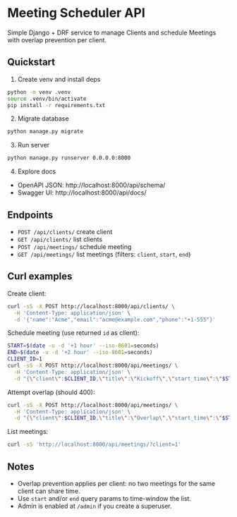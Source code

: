 # Meeting Scheduler API

Simple Django + DRF service to manage Clients and schedule Meetings with overlap prevention per client.

## Quickstart

1) Create venv and install deps

```bash
python -m venv .venv
source .venv/bin/activate
pip install -r requirements.txt
```

2) Migrate database

```bash
python manage.py migrate
```

3) Run server

```bash
python manage.py runserver 0.0.0.0:8000
```

4) Explore docs

- OpenAPI JSON: http://localhost:8000/api/schema/
- Swagger UI: http://localhost:8000/api/docs/

## Endpoints

- `POST /api/clients/` create client
- `GET /api/clients/` list clients
- `POST /api/meetings/` schedule meeting
- `GET /api/meetings/` list meetings (filters: `client`, `start`, `end`)

## Curl examples

Create client:

```bash
curl -sS -X POST http://localhost:8000/api/clients/ \
  -H 'Content-Type: application/json' \
  -d '{"name":"Acme","email":"acme@example.com","phone":"+1-555"}'
```

Schedule meeting (use returned `id` as client):

```bash
START=$(date -u -d '+1 hour' --iso-8601=seconds)
END=$(date -u -d '+2 hour' --iso-8601=seconds)
CLIENT_ID=1
curl -sS -X POST http://localhost:8000/api/meetings/ \
  -H 'Content-Type: application/json' \
  -d "{\"client\":$CLIENT_ID,\"title\":\"Kickoff\",\"start_time\":\"$START\",\"end_time\":\"$END\"}"
```

Attempt overlap (should 400):

```bash
curl -sS -X POST http://localhost:8000/api/meetings/ \
  -H 'Content-Type: application/json' \
  -d "{\"client\":$CLIENT_ID,\"title\":\"Overlap\",\"start_time\":\"$START\",\"end_time\":\"$END\"}"
```

List meetings:

```bash
curl -sS 'http://localhost:8000/api/meetings/?client=1'
```

## Notes

- Overlap prevention applies per client: no two meetings for the same client can share time.
- Use `start` and/or `end` query params to time-window the list.
- Admin is enabled at `/admin` if you create a superuser.